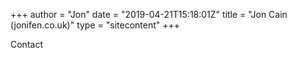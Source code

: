 +++
author = "Jon"
date = "2019-04-21T15:18:01Z"
title = "Jon Cain (jonifen.co.uk)"
type = "sitecontent"
+++

Contact